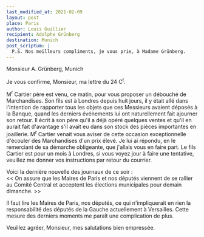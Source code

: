 ```yaml
---
last_modified_at: 2021-02-09
layout: post
place: Paris
author: Louis Guillier
recipient: Adolphe Grünberg
destination: Munich
post_scriptum: |
  P.S. Nos meilleurs compliments, je vous prie, à Madame Grünberg.
---
```


Monsieur A. Grünberg, Munich

Je vous confirme, Monsieur, ma lettre du 24 C<sup>t</sup>.

M<sup>r</sup> Cartier père est venu, ce matin, pour vous proposer un débouché
de Marchandises.
Son fils est à Londres depuis huit jours, il y était allé dans l'intention de
rapporter tous les objets que ces Messieurs avaient déposés à la Banque, quand
les derniers événements lui ont naturellement fait ajourner son retour.
Il écrit à son père qu'il a déjà opéré quelques ventes et qu'il en aurait fait
d'avantage s'il avait eu dans son stock des pièces importantes en joaillerie.
M<sup>r</sup> Cartier venait vous aviser de cette occasion exceptionnelle
d'écouler des Marchandises d'un prix élevé.
Je lui ai répondu, en le remerciant de sa démarche obligeante, que j'allais
vous en faire part.
Le fils Cartier est pour un mois à Londres, si vous voyez jour à faire une
tentative, veuillez me donner vos instructions par retour du courrier.

Voici la dernière nouvelle des journaux de ce soir :  
<< On assure que les Maires de Paris et nos députés viennent de se rallier au
Comité Central et acceptent les élections municipales pour demain dimanche. >>

Il faut lire les Maires de Paris, nos députés, ce qui n'impliquerait en rien la
responsabilité des députés de la Gauche actuellement à Versailles.
Cette mesure des derniers moments me paraît une complication de plus.

Veuillez agréer, Monsieur, mes salutations bien empressée.

